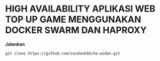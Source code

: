 # HIGH AVAILABILITY APLIKASI WEB TOP UP GAME MENGGUNAKAN DOCKER SWARM DAN HAPROXY
**Jalankan**
```
git clone https://github.com/zaidanm16/ha-widan.git
```
